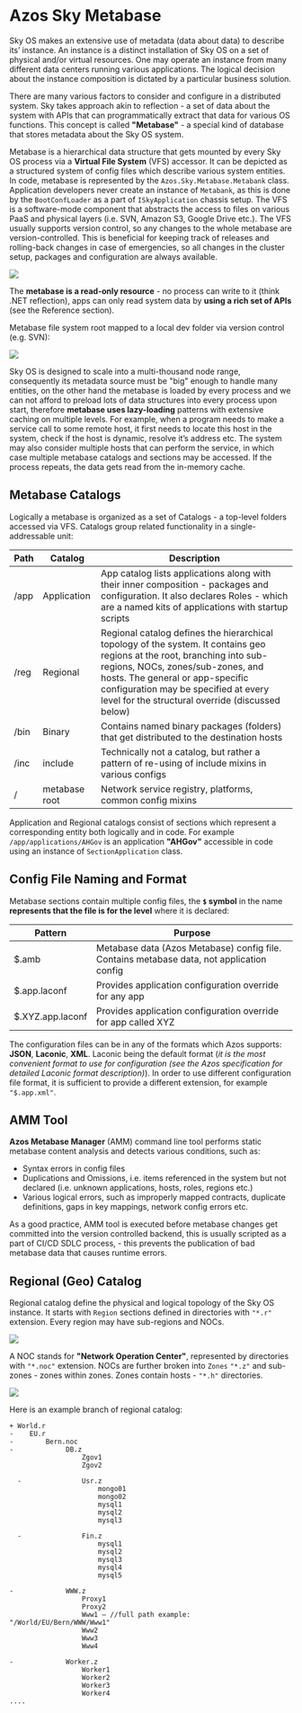 # Azos Sky Metabase

Sky OS makes an extensive use of metadata (data about data) to describe its’ instance. 
An instance is a distinct installation of Sky OS on a set of physical and/or virtual resources. 
One may operate an instance from many different data centers running various applications. 
The logical decision about the instance composition is dictated by a particular business solution.

There are many various factors to consider and configure in a distributed system. Sky takes 
approach akin to reflection - a set of data about the system with APIs that can programmatically 
extract that data for various OS functions. This concept is called **"Metabase"** - a special kind of
 database that stores metadata about the Sky OS system. 

Metabase is a hierarchical data structure that gets mounted by every Sky OS process via a 
**Virtual File System** (VFS) accessor. It can be depicted as a structured system of config files 
which describe various system entities. In code, metabase is represented by the 
`Azos.Sky.Metabase.Metabank` class. Application developers never create an instance of `Metabank`, 
as this is done by the `BootConfLoader` as a part of `ISkyApplication` chassis setup. 
The VFS is a software-mode component that abstracts the access to files on various
 PaaS and physical layers (i.e. SVN, Amazon S3, Google Drive etc.). 
 The VFS usually supports version control, so any changes to the whole metabase are version-controlled.
 This is beneficial for keeping track of releases and rolling-back changes in case of emergencies, so
 all changes in the cluster setup, packages and configuration are always available.


<img src="/doc/img/metabank.svg">


The **metabase is a read-only resource** - no process can write to it (think .NET reflection), apps can only
 read system data by **using a rich set of APIs** (see the Reference section).

Metabase file system root mapped to a local dev folder via version control (e.g. SVN): 

<img src="/doc/img/metabase-files.png">

Sky OS is designed to scale into a multi-thousand node range, consequently its metadata source must be
 "big" enough to handle many entities, on the other hand the metabase is loaded by every process and we 
 can not afford to preload lots of data structures into every process upon start, therefore 
 **metabase uses lazy-loading** patterns with extensive caching on multiple levels. For example, 
 when a program needs to make a service call to some remote host, it first needs to locate this host 
 in the system, check if the host is dynamic, resolve it’s address etc. The system may also consider 
 multiple hosts that can perform the service, in which case multiple metabase catalogs and sections may be accessed.
 If the process repeats, the data gets read from the in-memory cache. 

## Metabase Catalogs

Logically a metabase is organized as a set of Catalogs - a top-level folders accessed via VFS. 
Catalogs group related functionality in a single-addressable unit: 

Path|Catalog|Description
|-|-|-|
|/app|Application|App catalog lists applications along with their inner composition - packages and configuration. It also declares Roles - which are a named kits of applications with startup scripts
|/reg|Regional|Regional catalog defines the hierarchical topology of the system. It contains geo regions at the root, branching into sub-regions, NOCs, zones/sub-zones, and hosts. The general or app-specific configuration may be specified at every level for the structural override (discussed below)
|/bin|Binary|Contains named binary packages (folders) that get distributed to the destination hosts
|/inc|include|Technically not a catalog, but rather a pattern of re-using of include mixins in various configs
|/ |metabase root|Network service registry, platforms, common config mixins

Application and Regional catalogs consist of sections which represent a corresponding 
entity both logically and in code. For example `/app/applications/AHGov` is an application **"AHGov"** accessible in
 code using an instance of `SectionApplication` class.

## Config File Naming and Format

Metabase sections contain multiple config files, the **`$` symbol** in the name **represents that the file is for the level** where it is declared:

Pattern|Purpose
|-|-|
|$.amb|Metabase data (Azos Metabase) config file. Contains metabase data, not application config
|$.app.laconf|Provides application configuration override for any app
|$.XYZ.app.laconf|Provides application configuration override for app called XYZ

The configuration files can be in any of the formats which Azos supports: **JSON**, **Laconic**, **XML**.
 Laconic being the default format (*it is the most convenient format to use for configuration (see the Azos specification for detailed 
 Laconic format description)*). In order to use different configuration file format, it is sufficient to
 provide a different extension, for example `"$.app.xml"`. 

## AMM Tool

**Azos Metabase Manager** (AMM) command line tool performs static metabase content analysis and detects various conditions, such as: 

- Syntax errors in config files
- Duplications and Omissions, i.e. items referenced in the system but not declared (i.e. unknown applications, hosts, roles, regions etc.)
- Various logical errors, such as improperly mapped contracts, duplicate definitions, gaps in key mappings, network config errors etc. 


As a good practice, AMM tool is executed before metabase changes get committed into the 
version controlled backend, this is usually scripted as a part of CI/CD SDLC process, - this prevents the publication 
of bad metabase data that causes runtime errors. 


## Regional (Geo) Catalog
Regional catalog define the physical and logical topology of the Sky OS instance. It starts 
with `Region` sections defined in directories with `"*.r"` extension. Every region may have sub-regions and NOCs.

<img src="/doc/img/cluster-map-01.svg">

A NOC stands for **"Network Operation Center"**, represented by directories with `"*.noc"` extension.
NOCs are further broken into `Zones` `"*.z"` and sub-zones - zones within zones. 
Zones contain hosts - `"*.h"` directories. 


<img src="/doc/img/cluster-topology-01.svg">

Here is an example branch of regional catalog:

```CSharp
+ World.r
-    EU.r
-        Bern.noc
-             DB.z
                  Zgov1
                  Zgov2

  -               Usr.z
                      mongo01
                      mongo02
                      mysql1
                      mysql2
                      mysql3

  -               Fin.z
                      mysql1
                      mysql2
                      mysql3
                      mysql4
                      mysql5

-             WWW.z
                  Proxy1
                  Proxy2
                  Www1 — //full path example: "/World/EU/Bern/WWW/Www1"
                  Www2
                  Www3
                  Www4

-             Worker.z
                  Worker1
                  Worker2
                  Worker3
                  Worker4
....
```